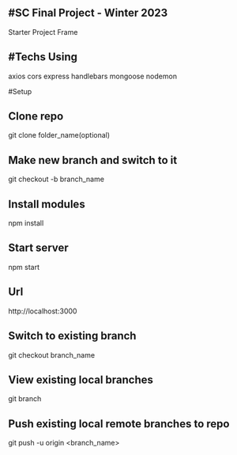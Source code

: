 #SC Final Project - Winter 2023
-----------------------

Starter Project Frame

#Techs Using
-------------
axios
cors
express
handlebars
mongoose
nodemon

#Setup

Clone repo
----------------
git clone <project-url-path> folder_name(optional)

Make new branch and switch to it
--------------------------------
git checkout -b branch_name

Install modules
----------------
npm install

Start server
----------------
npm start

Url
----------------
http://localhost:3000


Switch to existing branch
----------------
git checkout branch_name

View existing local branches
---------------------------
git branch

Push existing local remote branches to repo
-------------------------------------------
git push -u origin <branch_name>